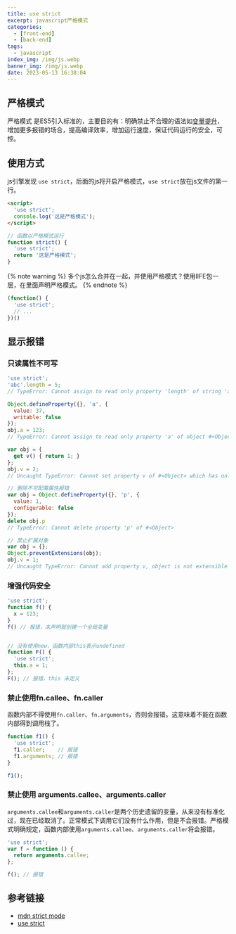 ```yaml
---
title: use strict
excerpt: javascript严格模式
categories:
  - [front-end]
  - [back-end]
tags:
  - javascript
index_img: /img/js.webp
banner_img: /img/js.webp
date: 2023-05-13 16:38:04
---
```

## 严格模式
严格模式 是ES5引入标准的，主要目的有：明确禁止不合理的语法如[变量提升](/blog/2023/05/06/js/var-lift#1-变量提升)，增加更多报错的场合，提高编译效率，增加运行速度，保证代码运行的安全，可控。

## 使用方式
js引擎发现 `use strict`，后面的js将开启严格模式，`use strict`放在js文件的第一行。
```html
<script>
  'use strict';
  console.log('这是严格模式');
</script>
```
```js
// 函数以严格模式运行
function strict() {
  'use strict';
  return '这是严格模式';
}
```
{% note  warning %}
多个js怎么合并在一起，并使用严格模式？使用IIFE包一层，在里面声明严格模式。
{% endnote %}
```js
(function() {
  'use strict';
  // ...
})()
```

## 显示报错

### 只读属性不可写
```js
'use strict';
'abc'.length = 5;
// TypeError: Cannot assign to read only property 'length' of string 'abc'

Object.defineProperty({}, 'a', {
  value: 37,
  writable: false
});
obj.a = 123;
// TypeError: Cannot assign to read only property 'a' of object #<Object>

var obj = {
  get v() { return 1; }
};
obj.v = 2;
// Uncaught TypeError: Cannot set property v of #<Object> which has only a getter

// 删除不可配置属性报错
var obj = Object.defineProperty({}, 'p', {
  value: 1,
  configurable: false
});
delete obj.p
// TypeError: Cannot delete property 'p' of #<Object>

// 禁止扩展对象
var obj = {};
Object.preventExtensions(obj);
obj.v = 1;
// Uncaught TypeError: Cannot add property v, object is not extensible
```

### 增强代码安全
```js
'use strict';
function f() {
  x = 123;
}
f() // 报错，未声明就创建一个全局变量


// 没有使用new，函数内部this表示undefined
function F() {
  'use strict';
  this.a = 1;
};
F(); // 报错，this 未定义
```

### 禁止使用fn.callee、fn.caller
函数内部不得使用`fn.caller`、`fn.arguments`，否则会报错。这意味着不能在函数内部得到调用栈了。
```js
function f1() {
  'use strict';
  f1.caller;    // 报错
  f1.arguments; // 报错
}

f1();
```

### 禁止使用 arguments.callee、arguments.caller
`arguments.callee`和`arguments.caller`是两个历史遗留的变量，从来没有标准化过，现在已经取消了。正常模式下调用它们没有什么作用，但是不会报错。严格模式明确规定，函数内部使用`arguments.callee`、`arguments.caller`将会报错。
```js
'use strict';
var f = function () {
  return arguments.callee;
};

f(); // 报错
```

## 参考链接
- [mdn strict mode](https://developer.mozilla.org/zh-CN/docs/Web/JavaScript/Reference/Strict_mode)
- [use strict](https://wangdoc.com/javascript/oop/strict)